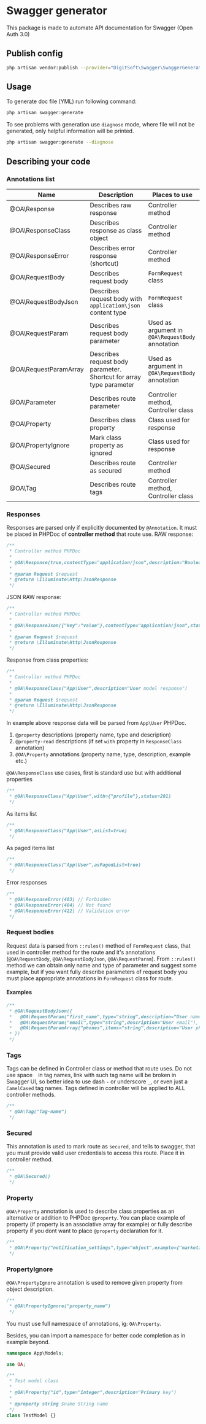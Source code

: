 # Swagger generator
This package is made to automate API documentation for Swagger (Open Auth 3.0)

## Publish config
```bash
php artisan vendor:publish --provider="DigitSoft\Swagger\SwaggerGeneratorServiceProvider" --tag="config"
```

## Usage
To generate doc file (YML) run following command:
```bash
php artisan swagger:generate
```
To see problems with generation use `diagnose` mode, where file will not be generated, only helpful information will be printed.
```bash
php artisan swagger:generate --diagnose
```

## Describing your code
### Annotations list

| Name                  | Description                           | Places to use |
|-----------------------|---------------------------------------|---------------|
| @OA\Response          | Describes raw response                | Controller method |
| @OA\ResponseClass     | Describes response as class object    | Controller method |
| @OA\ResponseError     | Describes error response (shortcut)   | Controller method |
| @OA\RequestBody       | Describes request body                | `FormRequest` class |
| @OA\RequestBodyJson   | Describes request body with `application\json` content type | `FormRequest` class |
| @OA\RequestParam      | Describes request body parameter      | Used as argument in `@OA\RequestBody` annotation |
| @OA\RequestParamArray | Describes request body parameter. Shortcut for array type parameter | Used as argument in `@OA\RequestBody` annotation |
| @OA\Parameter         | Describes route parameter             | Controller method, Controller class |
| @OA\Property          | Describes class property              | Class used for response |
| @OA\PropertyIgnore    | Mark class property as ignored        | Class used for response |
| @OA\Secured           | Describes route as secured            | Controller method |
| @OA\Tag               | Describes route tags                  | Controller method, Controller class |

### Responses
Responses are parsed only if explicitly documented by `@Annotation`. It must be placed in PHPDoc of **controller method** that route use.
RAW response:
```php
/**
 * Controller method PHPDoc
 *
 * @OA\Response(true,contentType="application/json",description="Boolean response")
 *
 * @param Request $request
 * @return \Illuminate\Http\JsonResponse
 */
```
JSON RAW response:
```php
/**
 * Controller method PHPDoc
 *
 * @OA\ResponseJson({"key":"value"},contentType="application/json",status=201,description="User data response")
 *
 * @param Request $request
 * @return \Illuminate\Http\JsonResponse
 */
```
Response from class properties:
```php
/**
 * Controller method PHPDoc
 *
 * @OA\ResponseClass("App\User",description="User model response")
 *
 * @param Request $request
 * @return \Illuminate\Http\JsonResponse
 */
```
In example above response data will be parsed from `App\User` PHPDoc.
1. `@property` descriptions (property name, type and description)
2. `@property-read` descriptions (if set `with` property in `ResponseClass` annotation)
3. `@OA\Property` annotations (property name, type, description, example etc.)

`@OA\ResponseClass` use cases, 
first is standard use but with additional properties
```php
/**
 * @OA\ResponseClass("App\User",with={"profile"},status=201)
 */
```
As items list
```php
/**
 * @OA\ResponseClass("App\User",asList=true)
 */
```
As paged items list
```php
/**
 * @OA\ResponseClass("App\User",asPagedList=true)
 */
```

Error responses
```php
/**
 * @OA\ResponseError(403) // Forbidden
 * @OA\ResponseError(404) // Not found
 * @OA\ResponseError(422) // Validation error
 */
```
### Request bodies
Request data is parsed from `::rules()` method of `FormRequest` class, that used in controller method for the route and it's annotations (`@OA\RequestBody`, `@OA\RequestBodyJson`,  `@OA\RequestParam`).
From `::rules()` method we can obtain only name and type of parameter and suggest some example, 
but if you want fully describe parameters of request body you must place appropriate annotations in `FormRequest` class for route.
#### Examples
```php
/**
 * @OA\RequestBodyJson({
 *   @OA\RequestParam("first_name",type="string",description="User name"),
 *   @OA\RequestParam("email",type="string",description="User email"),
 *   @OA\RequestParamArray("phones",items="string",description="User phones array"),
 * })
 */
```
### Tags
Tags can be defined in Controller class or method that route uses.
Do not use space ` ` in tag names, link with such tag name will be broken in Swagger UI, so better idea to use dash `-` or underscore `_`, or even just a `CamelCased` tag names.
Tags defined in controller will be applied to ALL controller methods.
```php
/**
 * @OA\Tag("Tag-name")
 */
```
### Secured
This annotation is used to mark route as `secured`, and tells to swagger, that you must provide valid user credentials to access this route.
Place it in controller method.
```php
/**
 * @OA\Secured()
 */
```
### Property
`@OA\Property` annotation is used to describe class properties as an alternative or addition to PHPDoc `@property`.
You can place example of property (if property is an associative array for example) 
or fully describe property if you dont want to place `@property` declaration for it.
```php
/**
 * @OA\Property("notification_settings",type="object",example={"marketing":false,"user_actions":true},description="User notification settings")
 */
```
### PropertyIgnore
`@OA\PropertyIgnore` annotation is used to remove given property from object description.
```php
/**
 * @OA\PropertyIgnore("property_name")
 */
```
You must use full namespace of annotations, ig: `OA\Property`.

Besides, you can import a namespace for better code completion as in example beyond.
```php
namespace App\Models;

use OA;

/**
 * Test model class
 *
 * @OA\Property("id",type="integer",description="Primary key")
 *
 * @property string $name String name
 */
class TestModel {}
```

